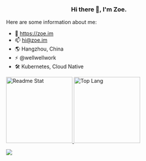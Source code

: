 <div align="center">

### Hi there 👋, I'm Zoe.

</div>


Here are some information about me:

- 🔭 https://zoe.im
- 📫 hi@zoe.im
- 🌎 Hangzhou, China
- ⚡ @wellwellwork
- 🛠️ Kubernetes, Cloud Native






<a href="https://github.com/jiusanzhou">
  <img src="https://github-readme-stats.vercel.app/api?username=jiusanzhou&show_icons=true" alt="Readme Stat" height="180em" />
  <img src="https://github-readme-stats.vercel.app/api/top-langs/?username=jiusanzhou&layout=compact&hide=css,html,kotlin" alt="Top Lang" height="180em" />
</a>

![](https://visitor-badge.glitch.me/badge?page_id=jiusanzhou.jiusanzhou)
